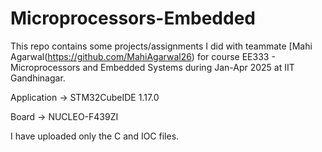 # Microprocessors-Embedded
This repo contains some projects/assignments I did with teammate [Mahi Agarwal(https://github.com/MahiAgarwal26) for course EE333 -  Microprocessors and Embedded Systems during Jan-Apr 2025 at IIT Gandhinagar.

Application -> STM32CubeIDE 1.17.0

Board -> NUCLEO-F439ZI

I have uploaded only the C and IOC files.

